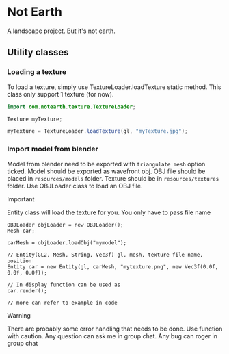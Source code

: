 # Not Earth

A landscape project. But it's not earth.

## Utility classes

### Loading a texture
To load a texture, simply use TextureLoader.loadTexture static method.
This class only support 1 texture (for now).
```java
import com.notearth.texture.TextureLoader;

Texture myTexture;

myTexture = TextureLoader.loadTexture(gl, "myTexture.jpg");
```

### Import model from blender
Model from blender need to be exported with `triangulate mesh` option ticked.
Model should be exported as wavefront obj. OBJ file should be placed
in `resources/models` folder. Texture should be in `resources/textures` folder.
Use OBJLoader class to load an OBJ file.

> [!IMPORTANT]
> Entity class will load the texture for you. You only have to pass file name

```declarative
OBJLoader objLoader = new OBJLoader();
Mesh car;

carMesh = objLoader.loadObj("mymodel");

// Entity(GL2, Mesh, String, Vec3f) gl, mesh, texture file name, position
Entity car = new Entity(gl, carMesh, "mytexture.png", new Vec3f(0.0f, 0.0f, 0.0f));

// In display function can be used as
car.render();

// more can refer to example in code
```

> [!WARNING]
> There are probably some error handling that needs to be done.
> Use function with caution. Any question can ask me in group chat. Any bug can roger in group chat